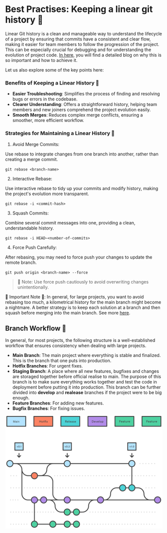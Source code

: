 # Best Practises: Keeping a linear git history 🌳

Linear Git history is a clean and manageable way to understand the lifecycle of a project by ensuring that commits have a consistent and clear flow, making it easier for team members to follow the progression of the project. This can be especially crucial for debugging and for understanding the evolution of project code. [In here](https://www.bitsnbites.eu/a-tidy-linear-git-history/), you will find a detailed blog on why this is so important and how to achieve it.

Let us also explore some of the key points here:

### Benefits of Keeping a Linear History 🧼

- **Easier Troubleshooting**: Simplifies the process of finding and resolving bugs or errors in the codebase.
- **Clearer Understanding**: Offers a straightforward history, helping team members and new joiners comprehend the project evolution easily.
- **Smooth Merges**: Reduces complex merge conflicts, ensuring a smoother, more efficient workflow.

### Strategies for Maintaining a Linear History 🧽

1. Avoid Merge Commits:

Use rebase to integrate changes from one branch into another, rather than creating a merge commit.

`git rebase <branch-name>`

2. Interactive Rebase:

Use interactive rebase to tidy up your commits and modify history, making the project's evolution more transparent.

`git rebase -i <commit-hash>`

3. Squash Commits:

Combine several commit messages into one, providing a clean, understandable history.

`git rebase -i HEAD~<number-of-commits>`

4. Force Push Carefully:

After rebasing, you may need to force push your changes to update the remote branch.

`git push origin <branch-name> --force`

> 🚨 Note: Use force push cautiously to avoid overwriting changes unintentionally.

🚨 Important Note 🚨: In general, for large projects, you want to avoid rebasing too much, a kilometrical history for the main branch might become a nightmare. A better strategy is to keep each solution at a branch and then squash before merging into the main branch. See more [here](https://www.git-tower.com/learn/git/faq/git-squash).


## Branch Workflow 🔁

In general, for most projects, the following structure is a well-established workflow that ensures consistency when dealing with large projects. 

- **Main Branch**: The main project where everything is stable and finalized. This is the branch that one puts into production.
- **Hotfix Branches**: For urgent fixes.
- **Staging Branch**: A place where all new features, bugfixes and changes are storaged together before official realise to main. The purpose of this branch is to make sure everything works together and test the code in deployment before putting it into production. This branch can be further divided into **develop** and **realease** branches if the project were to be big enough.
- **Feature Branches**: For adding new features.
- **Bugfix Branches**: For fixing issues.


<img src="../images/git_workflow.svg" alt="WindowsVenv" width="800" height="auto">

